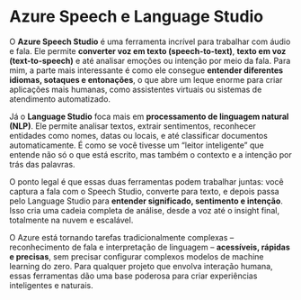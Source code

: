 # Azure Speech e Language Studio

O **Azure Speech Studio** é uma ferramenta incrível para trabalhar com áudio e fala. Ele permite **converter voz em texto (speech-to-text)**, **texto em voz (text-to-speech)** e até analisar emoções ou intenção por meio da fala. Para mim, a parte mais interessante é como ele consegue **entender diferentes idiomas, sotaques e entonações**, o que abre um leque enorme para criar aplicações mais humanas, como assistentes virtuais ou sistemas de atendimento automatizado.

Já o **Language Studio** foca mais em **processamento de linguagem natural (NLP)**. Ele permite analisar textos, extrair sentimentos, reconhecer entidades como nomes, datas ou locais, e até classificar documentos automaticamente. É como se você tivesse um “leitor inteligente” que entende não só o que está escrito, mas também o contexto e a intenção por trás das palavras.

O ponto legal é que essas duas ferramentas podem trabalhar juntas: você captura a fala com o Speech Studio, converte para texto, e depois passa pelo Language Studio para **entender significado, sentimento e intenção**. Isso cria uma cadeia completa de análise, desde a voz até o insight final, totalmente na nuvem e escalável.

O Azure está tornando tarefas tradicionalmente complexas – reconhecimento de fala e interpretação de linguagem – **acessíveis, rápidas e precisas**, sem precisar configurar complexos modelos de machine learning do zero. Para qualquer projeto que envolva interação humana, essas ferramentas dão uma base poderosa para criar experiências inteligentes e naturais.
